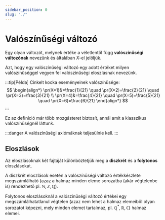 ```yaml
---
sidebar_position: 0
slug: "./"
---
```


# Valószínűségi változó

Egy olyan változót, melynek értéke a véletlentől függ **valószínűségi változónak** nevezünk és általában $X$-el
jelöljük.

Azt, hogy egy valószínűségi változó egy adott értéket milyen valószínűséggel vegyen fel valószínűségi eloszlásnak
nevezünk.

:::tip[Példa]
Cinkelt kocka eseményeinek valószínűsége:
$$
\begin{align*}
\pr(X=1)&=\frac{1}{21} \quad \pr(X=2)=\frac{2}{21} \quad  \pr(X=3)=\frac{3}{21}  \\
\pr(X=4)&=\frac{4}{21} \quad  \pr(X=5)=\frac{5}{21} \quad   \pr(X=6)=\frac{6}{21}
\end{align*}
$$
:::

Ez az definíció már több mozgásteret biztosít, annál amit a klasszikus valószínűségnél láttunk.

:::danger
A valószínűségi axiómáknak teljesülnie kell.
:::

## Eloszlások

Az eloszlásoknak két fajtáját különböztetjük meg a **diszkrét** és a **folytonos** eloszlásokat.

A diszkrét eloszlások esetén a valószínűségi változó értékkészlete megszámlálható (azaz a halmaz minden eleme sorozatba
(akár végtelenbe is) rendezhető pl. $\mathbb{N}, \mathbb{Z}, \mathbb{Q}$).

Folytonos eloszlásoknál a valószínűségi változó értékei egy megszámlálhatatlanul végtelen (azaz nem lehet a halmaz
elemeiből olyan sorozatot képezni, mely minden elemet tartalmaz, pl. $\mathbb{Q}^*, \mathbb{R}, \mathbb{C}$) halmaz
elemei.

